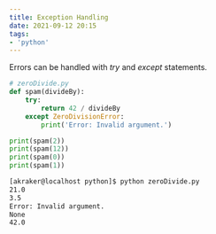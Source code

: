 ```yaml
---
title: Exception Handling
date: 2021-09-12 20:15
tags:
- 'python'
---
```


Errors can be handled with _try_ and _except_ statements.

```python
# zeroDivide.py
def spam(divideBy):
    try:
        return 42 / divideBy
    except ZeroDivisionError:
        print('Error: Invalid argument.')

print(spam(2))
print(spam(12))
print(spam(0))
print(spam(1))
```

```bash
[akraker@localhost python]$ python zeroDivide.py
21.0
3.5
Error: Invalid argument.
None
42.0
```
